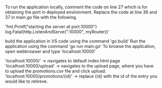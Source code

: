 To run the application locally, comment the code on line 27 which is for obtaining the port in deployed environment. 
Replace the code at line 36 and 37 in main.go file with the following. 

'fmt.Printf("starting the server at port:10000")
log.Fatal(http.ListenAndServe(":10000", myRouter))'

build the application in VS code using the command 'go build'
Run the application using the command 'go run main.go'
To browse the application, open webbrowser and type 'localhost:10000'

'localhost:10000/' -> navigates to default index.html page
'localhost:10000/upload' -> navigates to the upload page, where you have to upload the promotions.csv file and click upload. 
'localhost:10000/promotions/{id}' -> replace {id} with the id of the entry you would like to retireve. 